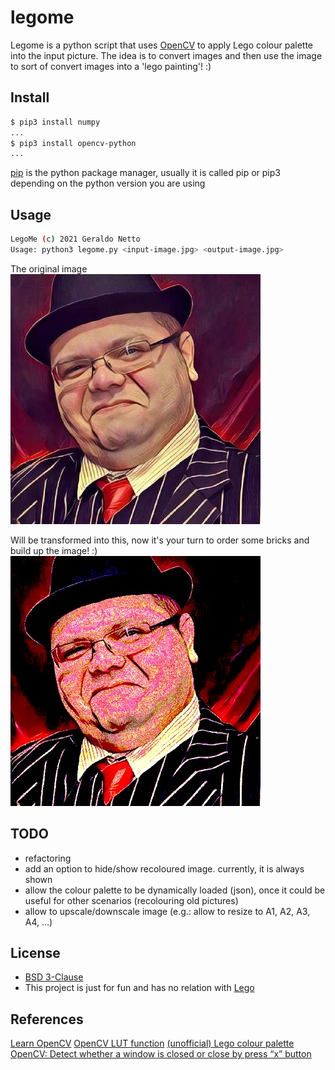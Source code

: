 # legome

Legome is a python script that uses [OpenCV](https://opencv.org/) to apply Lego colour palette into the input picture.
The idea is to convert images and then use the image to sort of convert images into a 'lego painting'! :)

## Install

```bash
$ pip3 install numpy
...
$ pip3 install opencv-python
...
```
[pip](https://pypi.org/project/pip/) is the python package manager, usually it is called pip or pip3 depending on the python version you are using

## Usage

```bash
LegoMe (c) 2021 Geraldo Netto
Usage: python3 legome.py <input-image.jpg> <output-image.jpg>
```

The original image
![Original image](example/input.jpg)

Will be transformed into this, now it's your turn to order some bricks and build up the image! :)
![Transformed image](example/output.jpg)

## TODO

* refactoring
* add an option to hide/show recoloured image. currently, it is always shown
* allow the colour palette to be dynamically loaded (json), once it could be useful for other scenarios (recolouring old pictures)
* allow to upscale/downscale image (e.g.: allow to resize to A1, A2, A3, A4, ...)

## License

* [BSD 3-Clause](LICENSE)
* This project is just for fun and has no relation with [Lego](https://www.lego.com)

## References

[Learn OpenCV](https://github.com/spmallick/learnopencv/blob/master/Colormap/custom_colormap.py)
[OpenCV LUT function](https://docs.opencv.org/2.4/modules/core/doc/operations_on_arrays.html#lut)
[(unofficial) Lego colour palette](http://ryanhowerter.net/colors.php)
[OpenCV: Detect whether a window is closed or close by press “x” button](https://medium.com/@mh_yip/opencv-detect-whether-a-window-is-closed-or-close-by-press-x-button-ee51616f7088)
